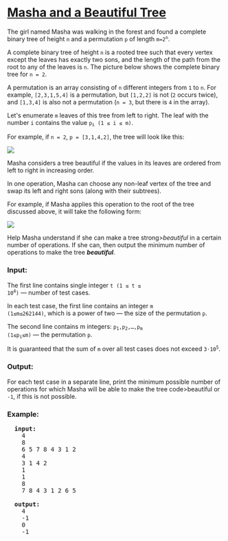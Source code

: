 # [Masha and a Beautiful Tree](https://codeforces.com/problemset/problem/1741/D)

The girl named Masha was walking in the forest and found a complete binary tree of height <code>n</code> and a permutation <code>p</code> of length 
<code>m=2<sup>n</sup></code>.

A complete binary tree of height <code>n</code> is a rooted tree such that every vertex except the leaves has exactly 
two sons, and the length of the path from the root to any of the leaves is <code>n</code>. 
The picture below shows the complete binary tree for <code>n = 2</code>.

A permutation is an array consisting of <code>n</code> different integers from <code>1</code> to <code>n</code>. 
For example, <code>[2,3,1,5,4]</code> is a permutation, but <code>[1,2,2]</code> is not (<code>2</code> occurs twice), 
and <code>[1,3,4]</code> is also not a permutation (<code>n = 3</code>, but there is <code>4</code> in the array).

Let's enumerate <code>m</code> leaves of this tree from left to right. The leaf with the number <code>i</code> contains the value <code>p<sub>i</sub> (1 ≤ i ≤ m)</code>.

For example, if <code>n = 2</code>, <code>p = [3,1,4,2]</code>, the tree will look like this:

<img src="https://espresso.codeforces.com/7659f6baa10b482f16f752446d8296b98fd6ae64.png" />

Masha considers a tree beautiful if the values in its leaves are ordered from left to right in increasing order.

In one operation, Masha can choose any non-leaf vertex of the tree and swap its left and right sons (along with their subtrees).

For example, if Masha applies this operation to the root of the tree discussed above, it will take the following form:

<img src="https://espresso.codeforces.com/2806ce5f37676791482074d582abe979125794e9.png" />

Help Masha understand if she can make a tree strong><em>beautiful</em></strong> in a certain number of operations. If she can, then output the minimum number of operations to make the tree <strong><em>beautiful</em></strong>.

### **Input:**
The first line contains single integer <code>t (1 ≤ t ≤ 10<sup>4</sup>)</code> — number of test cases.

In each test case, the first line contains an integer <code>m (1≤m≤262144)</code>, which is a power of two  — the size of the permutation <code>p</code>.

The second line contains m integers: <code>p<sub>1</sub>,p<sub>2</sub>,…,p<sub>m</sub> (1≤p<sub>i</sub>≤m)</code> — the permutation <code>p</code>.

It is guaranteed that the sum of <code>m</code> over all test cases does not exceed <code>3⋅10<sup>5</sup></code>.

### **Output:**
For each test case in a separate line, print the minimum possible number of operations for which Masha will be able to make the tree code>beautiful</code> or <code>-1</code>, if this is not possible.

### **Example:**
<pre>
  <strong>input:</strong>
    4
    8
    6 5 7 8 4 3 1 2
    4
    3 1 4 2
    1
    1
    8
    7 8 4 3 1 2 6 5
  
  <strong>output:</strong>
    4
    -1
    0
    -1
</pre>
